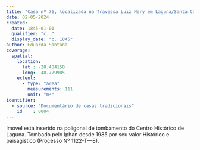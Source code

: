 ```yaml
---
title: "Casa nº 76, localizada na Travessa Luiz Nery em Laguna/Santa Catarina"
date: 02-05-2024
created:
  date: 1845-01-01
  qualifier: "c. "
  display_date: "c. 1845"
author: Eduarda Santana
coverage:
  spatial:
    location:
      lat : -28.484150
      long: -48.779905
    extent:
      - type: "area"
        measurements: 111
        unit: "m²"
identifier:
  - source: "Documentário de casas tradicionais"
    id    : 0004
---
```


Imóvel está inserido na poligonal de tombamento do Centro Histórico de Laguna. Tombado pelo Iphan desde 1985 por seu valor Histórico e paisagístico (Processo Nº 1122-T—8).
